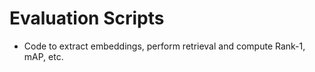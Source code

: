 # Evaluation Scripts

- Code to extract embeddings, perform retrieval and compute Rank-1, mAP, etc.
